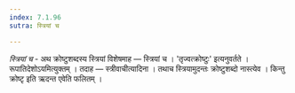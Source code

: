 ```yaml
---
index: 7.1.96
sutra: स्त्रियां च

---
```

_स्त्रियां च_ - अथ क्रोष्टुशब्दस्य स्त्रियां विशेषमाह — स्त्रियां च । 'तृज्वत्क्रोष्टुः' इत्यनुवर्तते । रूपातिदेशोऽयमित्युक्तम् । तदाह — स्त्रीवाचीत्यादिना । तथाच स्त्रियामुदन्तः क्रोष्टुशब्दो नास्त्येव । किन्तु क्रोष्टृ इति ऋदन्त एवेति फलितम् । 
